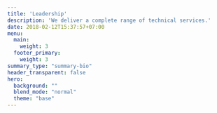 ```yaml
---
title: 'Leadership'
description: 'We deliver a complete range of technical services.'
date: 2018-02-12T15:37:57+07:00
menu:
  main:
    weight: 3
  footer_primary:
    weight: 3
summary_type: "summary-bio"
header_transparent: false
hero:
  background: ""
  blend_mode: "normal"
  theme: "base"
---
```

